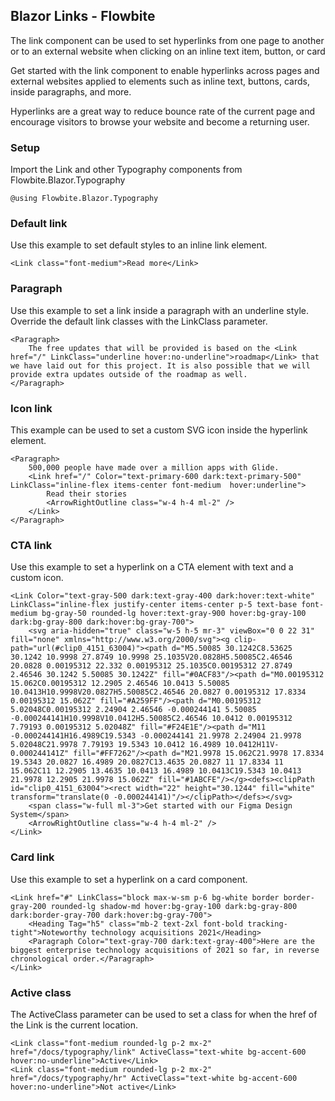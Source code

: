 ## Blazor Links - Flowbite
The link component can be used to set hyperlinks from one page to another or to an external website when clicking on an inline text item, button, or card

Get started with the link component to enable hyperlinks across pages and external websites applied to elements such as inline text, buttons, cards, inside paragraphs, and more.

Hyperlinks are a great way to reduce bounce rate of the current page and encourage visitors to browse your website and become a returning user.

### Setup
Import the Link and other Typography components from Flowbite.Blazor.Typography
```razor
@using Flowbite.Blazor.Typography
```

### Default link
Use this example to set default styles to an inline link element.

```razor
<Link class="font-medium">Read more</Link>
```

### Paragraph
Use this example to set a link inside a paragraph with an underline style. Override the default link classes with the LinkClass parameter.

```razor
<Paragraph>
    The free updates that will be provided is based on the <Link href="/" LinkClass="underline hover:no-underline">roadmap</Link> that we have laid out for this project. It is also possible that we will provide extra updates outside of the roadmap as well.
</Paragraph>
```

### Icon link
This example can be used to set a custom SVG icon inside the hyperlink element.
```razor
<Paragraph>
    500,000 people have made over a million apps with Glide.
    <Link href="/" Color="text-primary-600 dark:text-primary-500" LinkClass="inline-flex items-center font-medium  hover:underline">
        Read their stories
        <ArrowRightOutline class="w-4 h-4 ml-2" />
    </Link>
</Paragraph>
```
    
### CTA link
Use this example to set a hyperlink on a CTA element with text and a custom icon.

```razor
<Link Color="text-gray-500 dark:text-gray-400 dark:hover:text-white" LinkClass="inline-flex justify-center items-center p-5 text-base font-medium bg-gray-50 rounded-lg hover:text-gray-900 hover:bg-gray-100 dark:bg-gray-800 dark:hover:bg-gray-700">
    <svg aria-hidden="true" class="w-5 h-5 mr-3" viewBox="0 0 22 31" fill="none" xmlns="http://www.w3.org/2000/svg"><g clip-path="url(#clip0_4151_63004)"><path d="M5.50085 30.1242C8.53625 30.1242 10.9998 27.8749 10.9998 25.1035V20.0828H5.50085C2.46546 20.0828 0.00195312 22.332 0.00195312 25.1035C0.00195312 27.8749 2.46546 30.1242 5.50085 30.1242Z" fill="#0ACF83"/><path d="M0.00195312 15.062C0.00195312 12.2905 2.46546 10.0413 5.50085 10.0413H10.9998V20.0827H5.50085C2.46546 20.0827 0.00195312 17.8334 0.00195312 15.062Z" fill="#A259FF"/><path d="M0.00195312 5.02048C0.00195312 2.24904 2.46546 -0.000244141 5.50085 -0.000244141H10.9998V10.0412H5.50085C2.46546 10.0412 0.00195312 7.79193 0.00195312 5.02048Z" fill="#F24E1E"/><path d="M11 -0.000244141H16.4989C19.5343 -0.000244141 21.9978 2.24904 21.9978 5.02048C21.9978 7.79193 19.5343 10.0412 16.4989 10.0412H11V-0.000244141Z" fill="#FF7262"/><path d="M21.9978 15.062C21.9978 17.8334 19.5343 20.0827 16.4989 20.0827C13.4635 20.0827 11 17.8334 11 15.062C11 12.2905 13.4635 10.0413 16.4989 10.0413C19.5343 10.0413 21.9978 12.2905 21.9978 15.062Z" fill="#1ABCFE"/></g><defs><clipPath id="clip0_4151_63004"><rect width="22" height="30.1244" fill="white" transform="translate(0 -0.000244141)"/></clipPath></defs></svg>                                              
    <span class="w-full ml-3">Get started with our Figma Design System</span>
    <ArrowRightOutline class="w-4 h-4 ml-2" />
</Link>
```
    
### Card link
Use this example to set a hyperlink on a card component.
```razor
<Link href="#" LinkClass="block max-w-sm p-6 bg-white border border-gray-200 rounded-lg shadow-md hover:bg-gray-100 dark:bg-gray-800 dark:border-gray-700 dark:hover:bg-gray-700">
    <Heading Tag="h5" class="mb-2 text-2xl font-bold tracking-tight">Noteworthy technology acquisitions 2021</Heading>
    <Paragraph Color="text-gray-700 dark:text-gray-400">Here are the biggest enterprise technology acquisitions of 2021 so far, in reverse chronological order.</Paragraph>
</Link>
```
    
### Active class
The ActiveClass parameter can be used to set a class for when the href of the Link is the current location.

```razor
<Link class="font-medium rounded-lg p-2 mx-2" href="/docs/typography/link" ActiveClass="text-white bg-accent-600 hover:no-underline">Active</Link>
<Link class="font-medium rounded-lg p-2 mx-2" href="/docs/typography/hr" ActiveClass="text-white bg-accent-600 hover:no-underline">Not active</Link>
```